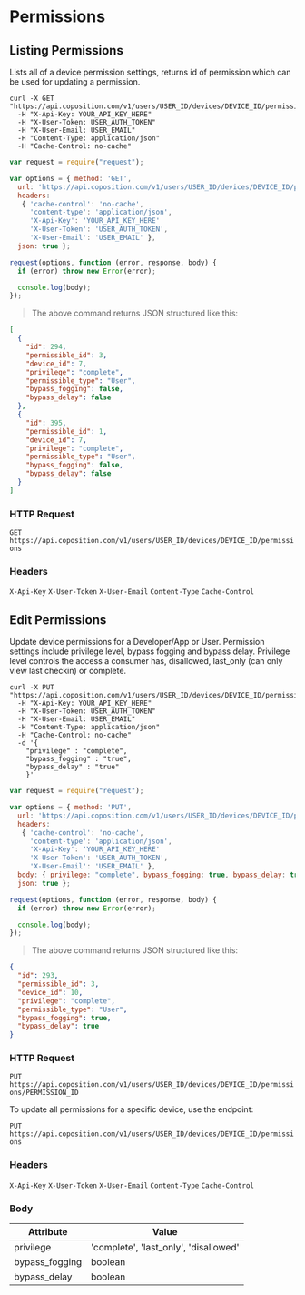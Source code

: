 # Permissions
## Listing Permissions

Lists all of a device permission settings, returns id of permission which can be used for updating a permission.

```shell
curl -X GET "https://api.coposition.com/v1/users/USER_ID/devices/DEVICE_ID/permissions"
  -H "X-Api-Key: YOUR_API_KEY_HERE"
  -H "X-User-Token: USER_AUTH_TOKEN"
  -H "X-User-Email: USER_EMAIL"
  -H "Content-Type: application/json"
  -H "Cache-Control: no-cache"
```
```javascript
var request = require("request");

var options = { method: 'GET',
  url: 'https://api.coposition.com/v1/users/USER_ID/devices/DEVICE_ID/permissions',
  headers:
   { 'cache-control': 'no-cache',
     'content-type': 'application/json',
     'X-Api-Key': 'YOUR_API_KEY_HERE'
     'X-User-Token': 'USER_AUTH_TOKEN',
     'X-User-Email': 'USER_EMAIL' },
  json: true };

request(options, function (error, response, body) {
  if (error) throw new Error(error);

  console.log(body);
});

```
> The above command returns JSON structured like this:

```json
[
  {
    "id": 294,
    "permissible_id": 3,
    "device_id": 7,
    "privilege": "complete",
    "permissible_type": "User",
    "bypass_fogging": false,
    "bypass_delay": false
  },
  {
    "id": 395,
    "permissible_id": 1,
    "device_id": 7,
    "privilege": "complete",
    "permissible_type": "User",
    "bypass_fogging": false,
    "bypass_delay": false
  }
]
```
### HTTP Request
`GET https://api.coposition.com/v1/users/USER_ID/devices/DEVICE_ID/permissions`

### Headers

`X-Api-Key`
`X-User-Token`
`X-User-Email`
`Content-Type`
`Cache-Control`

## Edit Permissions

Update device permissions for a Developer/App or User. Permission settings include privilege level, bypass fogging and bypass delay. Privilege level controls the access a consumer has, disallowed, last_only (can only view last checkin) or complete.

```shell
curl -X PUT "https://api.coposition.com/v1/users/USER_ID/devices/DEVICE_ID/permissions/PERMISSION_ID"
  -H "X-Api-Key: YOUR_API_KEY_HERE"
  -H "X-User-Token: USER_AUTH_TOKEN"
  -H "X-User-Email: USER_EMAIL"
  -H "Content-Type: application/json"
  -H "Cache-Control: no-cache"
  -d '{
    "privilege" : "complete",
    "bypass_fogging" : "true",
    "bypass_delay" : "true"
    }'
```
```javascript
var request = require("request");

var options = { method: 'PUT',
  url: 'https://api.coposition.com/v1/users/USER_ID/devices/DEVICE_ID/permissions/PERMISSION_ID',
  headers:
   { 'cache-control': 'no-cache',
     'content-type': 'application/json',
     'X-Api-Key': 'YOUR_API_KEY_HERE'
     'X-User-Token': 'USER_AUTH_TOKEN',
     'X-User-Email': 'USER_EMAIL' },
  body: { privilege: "complete", bypass_fogging: true, bypass_delay: true },
  json: true };

request(options, function (error, response, body) {
  if (error) throw new Error(error);

  console.log(body);
});

```
> The above command returns JSON structured like this:

```json
{
  "id": 293,
  "permissible_id": 3,
  "device_id": 10,
  "privilege": "complete",
  "permissible_type": "User",
  "bypass_fogging": true,
  "bypass_delay": true
}
```
### HTTP Request
`PUT https://api.coposition.com/v1/users/USER_ID/devices/DEVICE_ID/permissions/PERMISSION_ID`

To update all permissions for a specific device, use the endpoint:

`PUT https://api.coposition.com/v1/users/USER_ID/devices/DEVICE_ID/permissions`

### Headers

`X-Api-Key`
`X-User-Token`
`X-User-Email`
`Content-Type`
`Cache-Control`

### Body
Attribute | Value
-------------- | --------------
privilege | 'complete', 'last_only', 'disallowed'
bypass_fogging | boolean
bypass_delay | boolean
